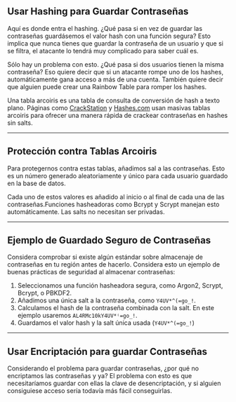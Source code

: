 <h2>Usar Hashing para Guardar Contraseñas</h2>
Aquí es donde entra el hashing. ¿Qué pasa si en vez de guardar las contraseñas guardásemos el valor hash con una función segura? Esto implica que nunca tienes que guardar la contraseña de un usuario y que si se filtra, el atacante lo tendrá muy complicado para saber cuál es.

Sólo hay un problema con esto. ¿Qué pasa si dos usuarios tienen la misma contraseña? Eso quiere decir que si un atacante rompe uno de los hashes, automáticamente gana acceso a más de una cuenta. También quiere decir que alguien puede crear una Rainbow Table para romper los hashes.

Una tabla arcoiris es una tabla de consulta de conversión de hash a texto plano. Páginas como [CrackStation](https://crackstation.net/) y [Hashes.com](https://hashes.com/en/decrypt/hash) usan masivas tablas arcoiris para ofrecer una manera rápida de crackear contraseñas en hashes sin salts.

------------------
<h2>Protección contra Tablas Arcoiris</h2>
Para protegernos contra estas tablas, añadimos sal a las contraseñas. Esto es un número generado aleatoriamente y único para cada usuario guardado en la base de datos.

Cada uno de estos valores es añadido al inicio o al final de cada una de las contraseñas.Funciones hasheadoras como Bcrypt y Scrypt manejan esto automáticamente. Las salts no necesitan ser privadas.

------------
<h2>Ejemplo de Guardado Seguro de Contraseñas</h2>
Considera comprobar si existe algún estándar sobre almacenaje de contraseñas en tu región antes de hacerlo. Considera esto un ejemplo de buenas prácticas de seguridad al almacenar contraseñas:

1. Seleccionamos una función hasheadora segura, como Argon2, Scrypt, Bcrypt, o PBKDF2.
2. Añadimos una única salt a la contraseña, como `Y4UV*^(=go_!`.
3. Calculamos el hash de la contraseña combinada con la salt. En este ejemplo usaremos `AL4RMc10kY4UV*⁽=go_!`.
4. Guardamos el valor hash y la salt única usada (`Y4UV*^(=go_!`)

-----------
<h2>Usar Encriptación para guardar Contraseñas</h2>
Considerando el problema para guardar contraseñas, ¿por qué no encriptamos las contraseñas y ya? El problema con esto es que necesitaríamos guardar con ellas la clave de desencriptación, y si alguien consiguiese acceso sería todavía más fácil conseguirlas.